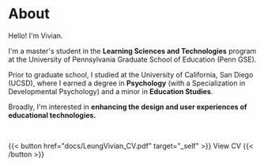 # About
Hello! I'm Vivian.

I'm a master's student in the **Learning Sciences and Technologies** program at the University of Pennsylvania Graduate School of Education (Penn GSE).

Prior to graduate school, I studied at the University of California, San Diego (UCSD), where I earned a degree in **Psychology** (with a Specialization in Developmental Psychology) and a minor in **Education Studies**.

Broadly, I'm interested in **enhancing the design and user experiences of educational technologies.**

<br>

{{< button href="docs/LeungVivian_CV.pdf" target="_self" >}}
View CV
{{< /button >}}
